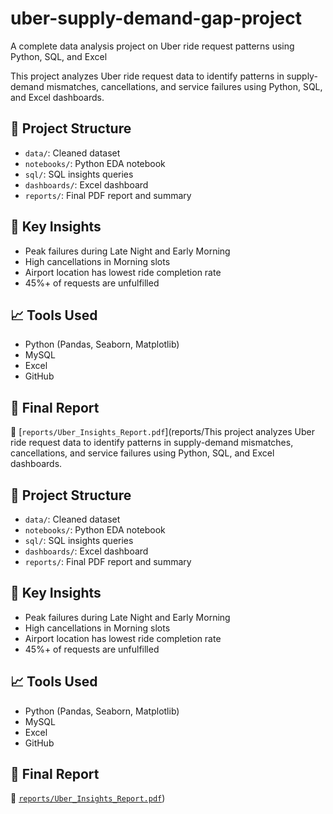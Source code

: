 # uber-supply-demand-gap-project
A complete data analysis project on Uber ride request patterns using Python, SQL, and Excel

This project analyzes Uber ride request data to identify patterns in supply-demand mismatches, cancellations, and service failures using Python, SQL, and Excel dashboards.

## 📁 Project Structure

- `data/`: Cleaned dataset
- `notebooks/`: Python EDA notebook
- `sql/`: SQL insights queries
- `dashboards/`: Excel dashboard
- `reports/`: Final PDF report and summary

## 🧠 Key Insights

- Peak failures during Late Night and Early Morning
- High cancellations in Morning slots
- Airport location has lowest ride completion rate
- 45%+ of requests are unfulfilled

## 📈 Tools Used

- Python (Pandas, Seaborn, Matplotlib)
- MySQL
- Excel
- GitHub

## 📄 Final Report

📎 [`reports/Uber_Insights_Report.pdf`](reports/This project analyzes Uber ride request data to identify patterns in supply-demand mismatches, cancellations, and service failures using Python, SQL, and Excel dashboards.

## 📁 Project Structure

- `data/`: Cleaned dataset
- `notebooks/`: Python EDA notebook
- `sql/`: SQL insights queries
- `dashboards/`: Excel dashboard
- `reports/`: Final PDF report and summary

## 🧠 Key Insights

- Peak failures during Late Night and Early Morning
- High cancellations in Morning slots
- Airport location has lowest ride completion rate
- 45%+ of requests are unfulfilled

## 📈 Tools Used

- Python (Pandas, Seaborn, Matplotlib)
- MySQL
- Excel
- GitHub

## 📄 Final Report

📎 [`reports/Uber_Insights_Report.pdf`](reports/Uber_Supply_Demand_Insights_Report.pdf))
